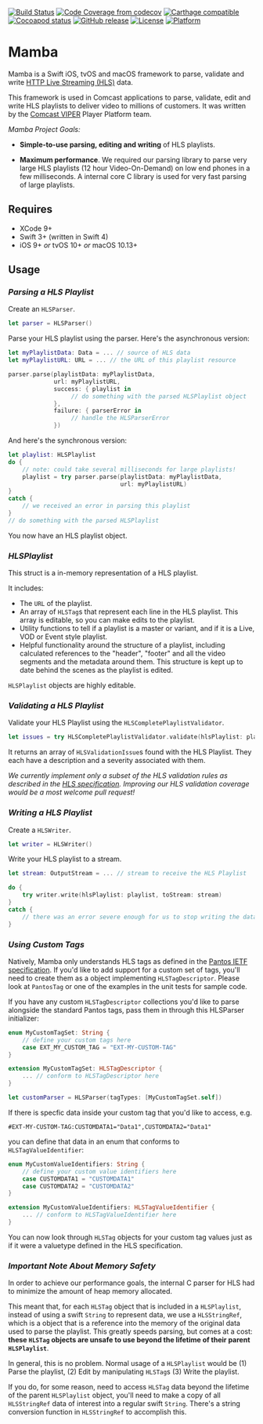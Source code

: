 [![Build Status](https://secure.travis-ci.org/Comcast/mamba.svg)](https://travis-ci.org/Comcast/mamba) 
[![Code Coverage from codecov](https://codecov.io/gh/Comcast/mamba/branch/develop/graph/badge.svg)](https://codecov.io/gh/Comcast/mamba)
[![Carthage compatible](https://img.shields.io/badge/Carthage-compatible-4BC51D.svg?style=flat)](https://github.com/Carthage/Carthage)
[![Cocoapod status](https://img.shields.io/cocoapods/v/mamba.svg)](https://cocoapods.org/pods/mamba)
[![GitHub release](https://img.shields.io/github/release/Comcast/mamba.svg)](https://github.com/Comcast/mamba/releases)
[![License](https://img.shields.io/cocoapods/l/mamba.svg)](https://raw.githubusercontent.com/Comcast/mamba/master/LICENSE.md)
[![Platform](https://img.shields.io/cocoapods/p/mamba.svg?style=flat)]()

Mamba
===

Mamba is a Swift iOS, tvOS and macOS framework to parse, validate and write [HTTP Live Streaming (HLS)](https://tools.ietf.org/html/draft-pantos-http-live-streaming-23) data.

This framework is used in Comcast applications to parse, validate, edit and write HLS playlists to deliver video to millions of customers. It was written by the [Comcast VIPER](https://stackoverflow.com/jobs/companies/comcast-viper) Player Platform team.

_Mamba Project Goals:_

* **Simple-to-use parsing, editing and writing** of HLS playlists.

* **Maximum performance**. We required our parsing library to parse very large HLS playlists (12 hour Video-On-Demand) on low end phones in a few milliseconds. A internal core C library is used for very fast parsing of large playlists.

## Requires

* XCode 9+
* Swift 3+ (written in Swift 4)
* iOS 9+ _or_ tvOS 10+ _or_ macOS 10.13+

## Usage

### _Parsing a HLS Playlist_

Create an `HLSParser`. 

```swift
let parser = HLSParser()
```

Parse your HLS playlist using the parser. Here's the asynchronous version:

```swift
let myPlaylistData: Data = ... // source of HLS data
let myPlaylistURL: URL = ... // the URL of this playlist resource

parser.parse(playlistData: myPlaylistData,
             url: myPlaylistURL,
             success: { playlist in
                  // do something with the parsed HLSPlaylist object
             },
             failure: { parserError in
                  // handle the HLSParserError
             })
```

And here's the  synchronous version:

```swift
let playlist: HLSPlaylist
do {
    // note: could take several milliseconds for large playlists!
    playlist = try parser.parse(playlistData: myPlaylistData,
                                url: myPlaylistURL)
}
catch {
    // we received an error in parsing this playlist
}
// do something with the parsed HLSPlaylist
```

You now have an HLS playlist object.

### _HLSPlaylist_

This struct is a in-memory representation of a HLS playlist.

It includes:

* The `URL` of the playlist.
* An array of `HLSTag`s that represent each line in the HLS playlist. This array is editable, so you can make edits to the playlist.
* Utility functions to tell if a playlist is a master or variant, and if it is a Live, VOD or Event style playlist.
* Helpful functionality around the structure of a playlist, including calculated references to the "header", "footer" and all the video segments and the metadata around them. This structure is kept up to date behind the scenes as the playlist is edited.

`HLSPlaylist` objects are highly editable.

### _Validating a HLS Playlist_

Validate your HLS Playlist using the `HLSCompletePlaylistValidator`.

```swift
let issues = try HLSCompletePlaylistValidator.validate(hlsPlaylist: playlist)
```

It returns an array of `HLSValidationIssue`s found with the HLS Playlist. They each have a description and a severity associated with them.

*We currently implement only a subset of the HLS validation rules as described in the [HLS specification](https://tools.ietf.org/html/draft-pantos-http-live-streaming-23). Improving our HLS validation coverage would be a most welcome pull request!*

### _Writing a HLS Playlist_

Create a `HLSWriter`.

```swift
let writer = HLSWriter()
```

Write your HLS playlist to a stream.

```swift
let stream: OutputStream = ... // stream to receive the HLS Playlist

do {
    try writer.write(hlsPlaylist: playlist, toStream: stream)
}
catch {
    // there was an error severe enough for us to stop writing the data
}
``` 

### _Using Custom Tags_

Natively, Mamba only understands HLS tags as defined in the [Pantos IETF specification](https://tools.ietf.org/html/draft-pantos-http-live-streaming-23). If you'd like to add support for a custom set of tags, you'll need to create them as a object implementing `HLSTagDescriptor`. Please look at `PantosTag` or one of the examples in the unit tests for sample code.

If you have any custom `HLSTagDescriptor` collections you'd like to parse alongside the standard Pantos tags, pass them in through this HLSParser initializer:

```swift
enum MyCustomTagSet: String {
    // define your custom tags here
    case EXT_MY_CUSTOM_TAG = "EXT-MY-CUSTOM-TAG"
}

extension MyCustomTagSet: HLSTagDescriptor {
    ... // conform to HLSTagDescriptor here
}

let customParser = HLSParser(tagTypes: [MyCustomTagSet.self])
```

If there is specfic data inside your custom tag that you'd like to access, e.g.

```
#EXT-MY-CUSTOM-TAG:CUSTOMDATA1="Data1",CUSTOMDATA2="Data1"
```

you can define that data in an enum that conforms to `HLSTagValueIdentifier`:

```swift
enum MyCustomValueIdentifiers: String {
    // define your custom value identifiers here
    case CUSTOMDATA1 = "CUSTOMDATA1"
    case CUSTOMDATA2 = "CUSTOMDATA2"
}

extension MyCustomValueIdentifiers: HLSTagValueIdentifier {
    ... // conform to HLSTagValueIdentifier here
}
```

You can now look through `HLSTag` objects for your custom tag values just as if it were a valuetype defined in the HLS specification.

### _Important Note About Memory Safety_

In order to achieve our performance goals, the internal C parser for HLS had to minimize the amount of heap memory allocated.

This meant that, for each `HLSTag` object that is included in a `HLSPlaylist`, instead of using a swift `String` to represent data, we use a `HLSStringRef`, which is a object that is a reference into the memory of the original data used to parse the playlist. This greatly speeds parsing, but comes at a cost: **these `HLSTag` objects are unsafe to use beyond the lifetime of their parent `HLSPlaylist`**. 

In general, this is no problem. Normal usage of a `HLSPlaylist` would be (1) Parse the playlist, (2) Edit by manipulating `HLSTag`s (3) Write the playlist. 

If you do, for some reason, need to access `HLSTag` data beyond the lifetime of the parent `HLSPlaylist` object, you'll need to make a copy of all `HLSStringRef` data of interest into a regular swift `String`. There's a string conversion function in `HLSStringRef` to accomplish this.
